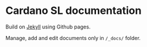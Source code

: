 # Cardano SL documentation

Build on [Jekyll](https://jekyllrb.com/) using Github pages.

Manage, add and edit documents only in `/_docs/` folder.
